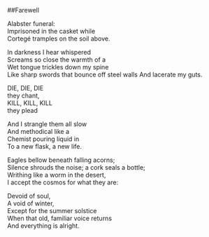 ##Farewell

Alabster funeral:  
Imprisoned in the casket while  
Cortegé tramples on the soil above.    

In darkness I hear whispered  
Screams so close the warmth of a  
Wet tongue trickles down my spine  
Like sharp swords that bounce off steel walls
And lacerate my guts.  

DIE, DIE, DIE  
they chant,  
KILL, KILL, KILL  
they plead  

And I strangle them all slow  
And methodical like a  
Chemist pouring liquid in  
To a new flask, a new life.  

Eagles bellow beneath falling acorns;  
Silence shrouds the noise; a cork seals a bottle;  
Writhing like a worm in the desert,  
I accept the cosmos for what they are:  

Devoid of soul,  
A void of winter,  
Except for the summer solstice  
When that old, familiar voice returns  
And everything is alright.  
